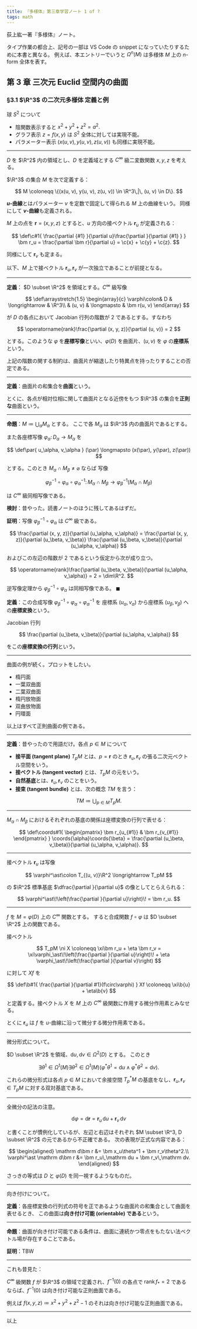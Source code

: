```yaml
---
title: 『多様体』第三章学習ノート 1 of ?
tags: math
---
```


荻上紘一著『多様体』ノート。

タイプ作業の都合上、記号の一部は VS Code の snippet になっていたりするために本書と異なる。
例えば、本エントリーでいうと $\Omega^n(M)$ は多様体 $M$ 上の $n$-form 全体を表す。

## 第 3 章 三次元 Euclid 空間内の曲面

### §3.1 $\R^3$ の二次元多様体 定義と例

球 $S^2$ について

* 陰関数表示すると $x^2 + y^2 + z^2 = a^2.$
* グラフ表示 $z = f(x, y)$ は $S^2$ 全体に対しては実現不能。
* パラメーター表示 $(x(u, v), y(u, v), z(u, v))$ も同様に実現不能。

----

$D$ を $\R^2$ 内の領域とし、$D$ を定義域とする
$C^\infty$ 級二変数関数 $x, y, z$ を考える。

$\R^3$ の集合 $M$ を次で定義する：

$$
M \coloneqq \{(x(u, v), y(u, v), z(u, v)) \in \R^3\,|\, (u, v) \in D\}.
$$

**$u$-曲線**とはパラメーター $v$ を定数で固定して得られる $M$ 上の曲線をいう。
同様にして **$v$-曲線**も定義される。

$M$ 上の点を $\bm r = (x, y, z)$ とすると、$u$ 方向の接ベクトル $\bm r_{u}$ が定義される：

$$
\def\c#1{ \frac{\partial {#1} }{\partial u}\frac{\partial }{\partial {#1} } }
\bm r_u = \frac{\partial \bm r}{\partial u}
= \c{x} + \c{y} + \c{z}.
$$

同様にして $\bm r_v$ も定まる。

以下、$M$ 上で接ベクトル $\bm r_u, \bm r_v$ が一次独立であることが前提となる。

----

**定義**：
$D \subset \R^2$ を領域とする。$C^\infty$ 級写像

$$
\def\arraystretch{1.5}
\begin{array}{c}
\varphi\colon& D & \longrightarrow & \R^3\\
& (u, v) & \longmapsto & \bm r(u, v)
\end{array}
$$

が $D$ の各点において Jacobian 行列の階数が $2$ であるとする。すなわち

$$
\operatorname{rank}\frac{\partial (x, y, z)}{\partial (u, v)} = 2
$$

とする。このような $\varphi$ を**座標写像**といい、$\varphi(D)$ を曲面片、$(u, v)$ を $\varphi$ の**座標系**という。

上記の階数の関する制約は、曲面片が縮退したり特異点を持ったりすることの否定である。

----

**定義**：曲面片の和集合を**曲面**という。

とくに、各点が相対位相に関して曲面片となる近傍をもつ $\R^3$ の集合を**正則な**曲面という。

----

**命題**：$M \coloneqq \bigcup_\alpha M_\alpha$ とする。
ここで各 $M_\alpha$ は $\R^3$ 内の曲面片であるとする。

また各座標写像 $\varphi_\alpha\colon D_\alpha \longrightarrow M_\alpha$ を

$$
\def\par{ u_\alpha, v_\alpha }
(\par) \longmapsto (x(\par), y(\par), z(\par))
$$

とする。このとき $M_\alpha \cap M_\beta \ne \varnothing$ ならば
写像

$$
\varphi_\beta^{-1} \circ \varphi_\alpha \circ \varphi_\alpha^{-1}\colon M_\alpha \cap M_\beta \longrightarrow \varphi_\beta^{-1}(M_\alpha \cap M_\beta)
$$

は $C^\infty$ 級同相写像である。

**検討**：昔やった。読書ノートのほうに残してあるはずだ。

**証明**：写像 $\varphi_\beta^{-1} \circ \varphi_\alpha$ は $C^\infty$ 級である。

$$
\frac{\partial (x, y, z)}{\partial (u_\alpha, v_\alpha)}
= \frac{\partial (x, y, z)}{\partial (u_\beta, v_\beta)}
\frac{\partial (u_\beta, v_\beta)}{\partial (u_\alpha, v_\alpha)}
$$

およびこの左辺の階数が $2$ であるという仮定から次が成り立つ。

$$
\operatorname{rank}\frac{\partial (u_\beta, v_\beta)}{\partial (u_\alpha, v_\alpha)} = 2 = \dim\R^2.
$$

逆写像定理から $\varphi_\beta^{-1} \circ \varphi_\alpha$ は同相写像である。
$\blacksquare$

**定義**：この合成写像 $\varphi_\beta^{-1} \circ \varphi_\alpha \circ \varphi_\alpha^{-1}$ を
座標系 $(u_\alpha, v_\alpha)$ から座標系 $(u_\beta, v_\beta)$ への**座標変換**という。

Jacobian 行列

$$
\frac{\partial (u_\beta, v_\beta)}{\partial (u_\alpha, v_\alpha)}
$$

をこの**座標変換の行列**という。

----

曲面の例が続く。プロットをしたい。

* 楕円面
* 一葉双曲面
* 二葉双曲面
* 楕円放物面
* 双曲放物面
* 円環面

以上はすべて正則曲面の例である。

----

**定義**：昔やったので用語だけ。各点 $p \in M$ について

* **接平面 (tangent plane)** $T_pM$ とは、$p = \bm r$ のとき $\bm r_u, \bm r_v$ の張る二次元ベクトル空間をいう。
* **接ベクトル (tangent vector)** とは、$T_pM$ の元をいう。
* **自然基底**とは、$\bm r_u, \bm r_v$ のことをいう。
* **接束 (tangent bundle)** とは、次の概念 $TM$ を言う：

$$
TM \coloneqq \bigcup_{p \in M}T_pM.
$$

----

$M_\alpha \cap M_\beta$ におけるそれぞれの基底の関係は座標変換の行列で表せる：

$$
\def\coords#1{
\begin{pmatrix}
\bm r_{u_{#1}} & \bm r_{v_{#1}}
\end{pmatrix}
}
\coords{\alpha}\coords{\beta}
= \frac{\partial (u_\beta, v_\beta)}{\partial (u_\alpha, v_\alpha)}.
$$

----

接ベクトル $\bm r_u$ は写像

$$
\varphi^\ast\colon T_{(u, v)}\R^2 \longrightarrow T_pM
$$

の $\R^2$ 標準基底 $\dfrac{\partial }{\partial u}$ の像としてとらえられる：

$$
\varphi^\ast\!\left(\frac{\partial }{\partial u}\right)\! = \bm r_u.
$$

----

$f$ を $M = \varphi(D)$ 上の $C^\infty$ 関数とする。
すると合成関数 $f \circ \varphi$ は $D \subset \R^2$ 上の関数である。

接ベクトル

$$
T_pM \ni X \coloneqq \xi\bm r_u + \eta \bm r_v
= \xi\varphi_\ast\!\left(\frac{\partial }{\partial u}\right)\! +
\eta \varphi_\ast\!\left(\frac{\partial }{\partial v}\right)
$$

に対して $Xf$ を

$$
\def\b#1{ \frac{\partial }{\partial #1}(f\circ\varphi) }
Xf \coloneqq \xi\b{u} + \eta\b{v}
$$

と定義する。接ベクトル $X$ を $M$ 上の $C^\infty$ 級関数に作用する微分作用素とみなせる。

とくに $\bm r_u$ は $f$ を $u$-曲線に沿って微分する微分作用素である。

----

微分形式について。

$D \subset \R^2$ を領域、$\mathrm du, \mathrm dv \in \Omega^2(D)$ とする。
このとき

$$
\exists \theta^1 \in \Omega^1(M)
\exists \theta^2 \in \Omega^1(M)
\left(\varphi^\ast\theta^1 = \mathrm du \land
\varphi^\ast\theta^2 = \mathrm dv\right).
$$

これらの微分形式は各点 $p \in M$ において余接空間 $T_p^\ast M$
の基底をなし、$\bm r_u, \bm r_v \in T_pM$ に対する双対基底である。

----

全微分の記法の注意。

$$
\mathrm d\varphi = \mathrm d\bm r = \bm r_u\,\mathrm du + \bm r_v\,\mathrm dv
$$

と書くことが慣例化しているが、左辺と右辺はそれぞれ $M \subset \R^3, D \subset \R^2$ の元であるから不正確である。
次の表現が正式な内容である：

$$
\begin{aligned}
\mathrm d\bm r &= \bm x_u\theta^1 + \bm r_v\theta^2.\\
\varphi^\ast \mathrm d\bm r &= \bm r_u\,\mathrm du + \bm r_v\,\mathrm dv.
\end{aligned}
$$

さっきの等式は $D$ と $\varphi(D)$ を同一視するようなものだ。

----

向き付けについて。

**定義**：各座標変換の行列式の符号を正であるような曲面片の和集合として曲面を表せるとき、
この曲面は**向き付け可能 (orientable) である**という。

----

**命題**：曲面が向き付け可能である条件は、曲面に連続かつ零点をもたない法ベクトル場が存在することである。

**証明**：TBW

----

これも昔見た：

$C^\infty$ 級関数 $f$ が $\R^3$ の領域で定義され、$f^{-1}(0)$ の各点で
$\operatorname{rank}f_\ast = 2$ であるならば、$f^{-1}(0)$ は向き付け可能な正則曲面である。

例えば $f(x, y, z) \coloneqq x^2 + y^2 + z^2 - 1$ のそれは向き付け可能な正則曲面である。

----

以上
